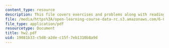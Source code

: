 ```yaml
---
content_type: resource
description: This file covers exercises and problems along with reading and announcements.
file: /media/https%3A/open-learning-course-data-rc.s3.amazonaws.com/6-021j-quantitative-physiology-cells-and-tissues-fall-2004/19081b33c5d8a2dec15f7eb1310b8a9d_hw2.pdf
file_type: application/pdf
resourcetype: Document
title: hw2.pdf
uid: 19081b33-c5d8-a2de-c15f-7eb1310b8a9d
---
```

